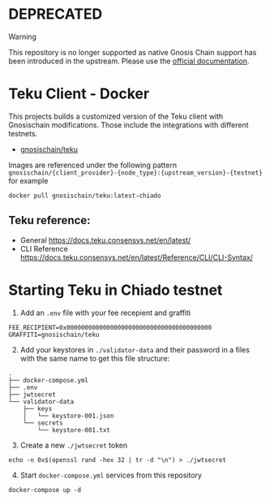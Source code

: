 # DEPRECATED
> [!WARNING]  
> This repository is no longer supported as native Gnosis Chain support has been introduced in the upstream. Please use the [official documentation](https://docs.gnosischain.com/node/manual/).

# Teku Client - Docker

This projects builds a customized version of the Teku client with Gnosischain modifications. Those include the integrations with different testnets.

- [gnosischain/teku](https://hub.docker.com/repository/docker/gnosischain/teku)

Images are referenced under the following pattern `gnosischain/{client_provider}-{node_type}:{upstream_version}-{testnet}` for example

```
docker pull gnosischain/teku:latest-chiado
```

## Teku reference:

- General https://docs.teku.consensys.net/en/latest/
- CLI Reference https://docs.teku.consensys.net/en/latest/Reference/CLI/CLI-Syntax/

# Starting Teku in Chiado testnet

1. Add an `.env` file with your fee recepient and graffiti

```
FEE_RECIPIENT=0x0000000000000000000000000000000000000000
GRAFFITI=gnosischain/teku
```

2. Add your keystores in `./validator-data` and their password in a files with the same name to get this file structure:

```
.
├── docker-compose.yml
├── .env
├── jwtsecret
└── validator-data
    ├── keys
    │   └── keystore-001.json
    └── secrets
        └── keystore-001.txt
```

3. Create a new `./jwtsecret` token

```
echo -n 0x$(openssl rand -hex 32 | tr -d "\n") > ./jwtsecret
```

4. Start `docker-compose.yml` services from this repository

```
docker-compose up -d
```
